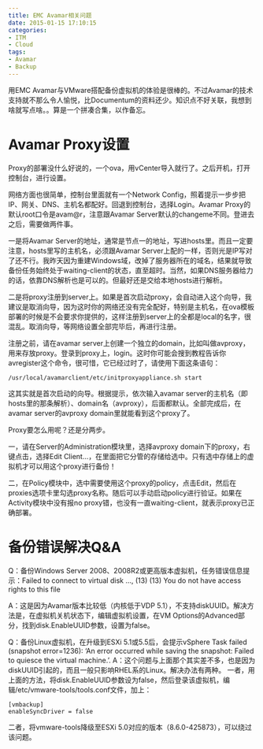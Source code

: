 ```yaml
---
title: EMC Avamar相关问题
date: 2015-01-15 17:10:15
categories:
- ITM
- Cloud
tags:
- Avamar
- Backup
---
```

用EMC Avamar与VMware搭配备份虚拟机的体验是很棒的。不过Avamar的技术支持就不那么令人愉悦，比Documentum的资料还少。知识点不好关联，我想到啥就写点啥。。算是一个拼凑合集，以作备忘。
<!-- more -->

# Avamar Proxy设置

Proxy的部署没什么好说的，一个ova，用vCenter导入就行了。之后开机，打开控制台，进行设置。

网络方面也很简单，控制台里面就有一个Network Config，照着提示一步步把IP、网关、DNS、主机名都配好。回退到控制台，选择Login。Avamar Proxy的默认root口令是avam@r，注意跟Avamar Server默认的changeme不同。登进去之后，需要做两件事。

一是将Avamar Server的地址，通常是节点一的地址，写进hosts里。而且一定要注意，hosts里写的主机名，必须跟Avamar Server上配的一样，否则光是IP写对了还不行。我昨天因为重建Windows域，改掉了服务器所在的域名，结果就导致备份任务始终处于waiting-client的状态，直至超时。当然，如果DNS服务器给力的话，依靠DNS解析也是可以的。但最好还是交给本地hosts进行解析。

二是将proxy注册到server上。如果是首次启动proxy，会自动进入这个向导，我建议是取消向导，因为这时你的网络还没有完全配好，特别是主机名，在ova模板部署的时候是不会要求你提供的，这样注册到server上的全都是local的名字，很混乱。取消向导，等网络设置全部完毕后，再进行注册。

注册之前，请在avamar server上创建一个独立的domain，比如叫做avproxy，用来存放proxy。登录到proxy上，login。这时你可能会搜到教程告诉你avregister这个命令，很可惜，它已经过时了，请使用下面这条语句：

    /usr/local/avamarclient/etc/initproxyappliance.sh start

这其实就是首次启动的向导。根据提示，依次输入avamar server的主机名（即hosts里的那条解析）、domain名（avproxy），后面都默认。全部完成后，在avamar server的avproxy domain里就能看到这个proxy了。

Proxy要怎么用呢？还是分两步。

一，请在Server的Administration模块里，选择avproxy domain下的proxy，右键点击，选择Edit Client…，在里面把它分管的存储给选中。只有选中存储上的虚拟机才可以用这个proxy进行备份！

二，在Policy模块中，选中需要使用这个proxy的policy，点击Edit，然后在proxies选项卡里勾选proxy名称。随后可以手动启动policy进行验证。如果在Activity模块中没有报no proxy错，也没有一直waiting-client，就表示proxy已正确部署。

# 备份错误解决Q&A

Q：备份Windows Server 2008、2008R2或更高版本虚拟机，任务错误信息提示：Failed to connect to virtual disk …, (13) (13) You do not have access rights to this file

A：这是因为Avamar版本比较低（内核低于VDP 5.1），不支持diskUUID。解决方法是，在虚拟机关机状态下，编辑虚拟机设置，在VM Options的Advanced部分，找到disk.EnableUUID参数，设置为false。

Q：备份Linux虚拟机，在升级到ESXi 5.1或5.5后，会提示vSphere Task failed (snapshot error=1236): ‘An error occurred while saving the snapshot: Failed to quiesce the virtual machine.’.
A：这个问题与上面那个其实差不多，也是因为diskUUID引起的，而且一般只影响RHEL系的Linux。解决办法有两种。
一者，用上面的方法，将disk.EnableUUID参数设为false，然后登录该虚拟机，编辑/etc/vmware-tools/tools.conf文件，加上：

    [vmbackup]
    enableSyncDriver = false

二者，将vmware-tools降级至ESXi 5.0对应的版本（8.6.0-425873），可以绕过该问题。